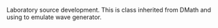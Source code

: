 Laboratory source development. This is class inherited from DMath and
using to emulate wave generator.
